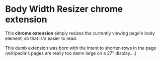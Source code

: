 Body Width Resizer chrome extension
=========================================================
This **chrome extension** simply resizes the currently viewing page's body element, so that is's easier to read.

This dumb extension was born with the intent to shorten rows in the page (wikipedia's pages are really too damn large on a 27" display....)
